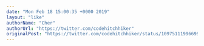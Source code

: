 ```yaml
---
date: "Mon Feb 18 15:00:35 +0000 2019"
layout: "like"
authorName: "Cher"
authorUrl: "https://twitter.com/codehitchhiker"
originalPost: "https://twitter.com/codehitchhiker/status/1097511199669932033"
---
```

